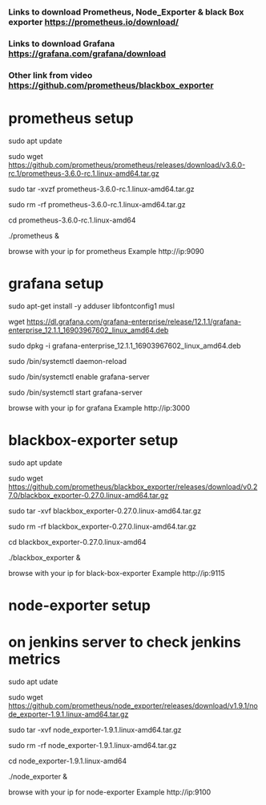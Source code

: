 

### Links to download Prometheus, Node_Exporter & black Box exporter https://prometheus.io/download/
### Links to download Grafana https://grafana.com/grafana/download
### Other link from video https://github.com/prometheus/blackbox_exporter


# prometheus setup

sudo apt update

sudo wget https://github.com/prometheus/prometheus/releases/download/v3.6.0-rc.1/prometheus-3.6.0-rc.1.linux-amd64.tar.gz

sudo tar -xvzf prometheus-3.6.0-rc.1.linux-amd64.tar.gz

sudo rm -rf prometheus-3.6.0-rc.1.linux-amd64.tar.gz

cd prometheus-3.6.0-rc.1.linux-amd64

./prometheus &

browse with your ip for prometheus Example http://ip:9090




# grafana setup


sudo apt-get install -y adduser libfontconfig1 musl

wget https://dl.grafana.com/grafana-enterprise/release/12.1.1/grafana-enterprise_12.1.1_16903967602_linux_amd64.deb

sudo dpkg -i grafana-enterprise_12.1.1_16903967602_linux_amd64.deb

sudo /bin/systemctl daemon-reload

sudo /bin/systemctl enable grafana-server

sudo /bin/systemctl start grafana-server

browse with your ip for grafana Example http://ip:3000

# blackbox-exporter setup

sudo apt update

sudo wget https://github.com/prometheus/blackbox_exporter/releases/download/v0.27.0/blackbox_exporter-0.27.0.linux-amd64.tar.gz

sudo tar -xvf blackbox_exporter-0.27.0.linux-amd64.tar.gz

sudo rm -rf blackbox_exporter-0.27.0.linux-amd64.tar.gz

cd blackbox_exporter-0.27.0.linux-amd64

./blackbox_exporter &

browse with your ip for black-box-exporter Example http://ip:9115

# node-exporter setup

# on jenkins server to check jenkins metrics

sudo apt udate

sudo wget https://github.com/prometheus/node_exporter/releases/download/v1.9.1/node_exporter-1.9.1.linux-amd64.tar.gz

sudo tar -xvf node_exporter-1.9.1.linux-amd64.tar.gz

sudo rm -rf node_exporter-1.9.1.linux-amd64.tar.gz

cd node_exporter-1.9.1.linux-amd64

./node_exporter &

browse with your ip for node-exporter Example http://ip:9100





